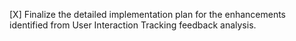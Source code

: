 [X] Finalize the detailed implementation plan for the enhancements identified from User Interaction Tracking feedback analysis.